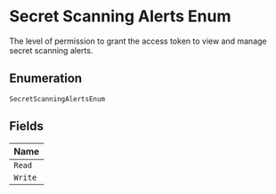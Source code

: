 
# Secret Scanning Alerts Enum

The level of permission to grant the access token to view and manage secret scanning alerts.

## Enumeration

`SecretScanningAlertsEnum`

## Fields

| Name |
|  --- |
| `Read` |
| `Write` |

